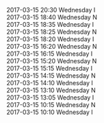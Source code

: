 2017-03-15 20:30 Wednesday  I  
2017-03-15 18:40 Wednesday  N  
2017-03-15 18:35 Wednesday  I  
2017-03-15 18:25 Wednesday  N  
2017-03-15 18:20 Wednesday  I  
2017-03-15 16:20 Wednesday  N  
2017-03-15 16:15 Wednesday  I  
2017-03-15 15:20 Wednesday  N  
2017-03-15 15:15 Wednesday  I  
2017-03-15 14:15 Wednesday  N  
2017-03-15 14:10 Wednesday  I  
2017-03-15 13:10 Wednesday  N  
2017-03-15 13:05 Wednesday  I  
2017-03-15 10:15 Wednesday  N  
2017-03-15 10:10 Wednesday  I  
